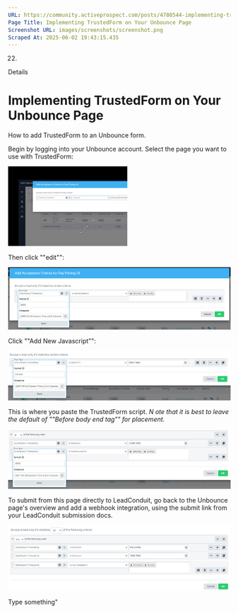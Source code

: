 ```yaml
---
URL: https://community.activeprospect.com/posts/4788544-implementing-trustedform-on-your-unbounce-page
Page Title: Implementing TrustedForm on Your Unbounce Page
Screenshot URL: images/screenshots/screenshot.png
Scraped At: 2025-06-02 19:43:15.435
---
```

22.

Details

# Implementing TrustedForm on Your Unbounce Page

How to add TrustedForm to an Unbounce form.

Begin by logging into your Unbounce account. Select the page you want to use with TrustedForm:

![](images/image-1.png)

Then click ""edit"":

![](images/image-2.png)

Click ""Add New Javascript"":

![](images/image-3.png)

This is where you paste the TrustedForm script. _N_ _ote that it is best to leave the default of ""Before body end tag"" for placement._

![](images/image-4.png)

To submit from this page directly to LeadConduit, go back to the Unbounce page's overview and add a webhook integration, using the submit link from your LeadConduit submission docs.

![](images/image-5.png)

Type something"
